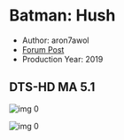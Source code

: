 # Batman: Hush

* Author: aron7awol
* [Forum Post](https://www.avsforum.com/threads/bass-eq-for-filtered-movies.2995212/post-58370258)
* Production Year: 2019

## DTS-HD MA 5.1

![img 0](https://i.imgur.com/CO5yaG4.jpg)

![img 0](https://i.imgur.com/aoXrjsX.jpg)

